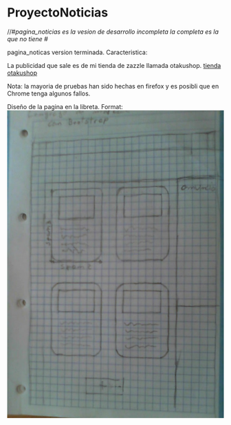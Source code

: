 # ProyectoNoticias

//#_pagina_noticias es la vesion de desarrollo incompleta la completa es la que no tiene #_

pagina_noticas version terminada. Caracteristica:

La publicidad que sale es de mi tienda de zazzle llamada otakushop.
[tienda otakushop](https://www.zazzle.es/s/otakushop)

Nota: la mayoria de pruebas han sido hechas en firefox y es posibli que en Chrome tenga algunos fallos. 









Diseño de la pagina en la libreta.
Format: ![Alt Text](diseño.jpg)
